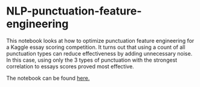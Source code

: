 # NLP-punctuation-feature-engineering

This notebook looks at how to optimize punctuation feature engineering for a Kaggle essay scoring competition. It turns out that using a count of all punctuation types can reduce effectiveness by adding unnecessary noise. In this case, using only the 3 types of punctuation with the strongest correlation to essays scores proved most effective.

The notebook can be found [here.](nlp_punctuation_feature_engineering.ipynb)
